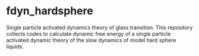 # fdyn_hardsphere
Single particle activated dynamics theory of glass transition. This repository collects codes to calculate dynamic free energy of a single particle activated dynamic theory of the slow dynamics of model hard sphere liquids.
